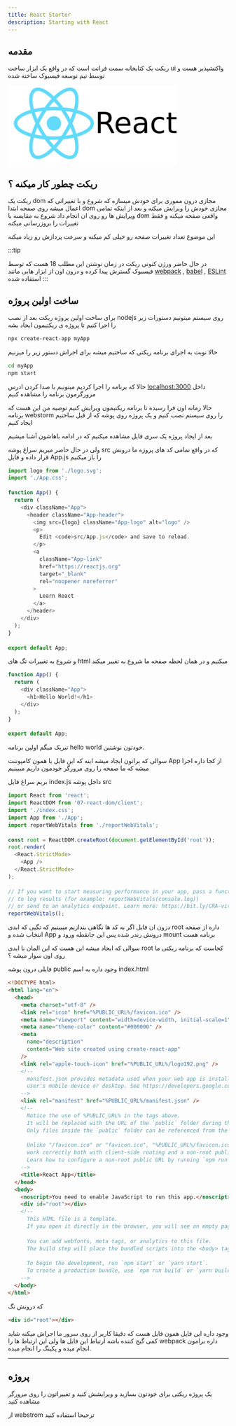 ```yaml
---
title: React Starter
description: Starting with React
---
```


## مقدمه


ریکت یک کتابخانه سمت فرانت است که در واقع یک ابزار ساخت ui واکنشپذیر هست و توسط تیم توسعه فیسبوک ساخته شده

![](../images/react-starter.png)


## ریکت چطور کار میکنه ؟ 
ریکت یک dom مجازی درون مموری برای خودش میسازه که شروع و با تغییراتی که اعمال میشه روی صفحه ابتدا dom مجازی خودش را ویرایش میکنه و بعد از اینکه تمامی ویرایش ها رو روی ان انجام داد شروع به مقایسه با dom واقعی صفحه میکنه و فقط تغییرات را بروزرسانی میکنه

این موضوع تعداد تغییرات صفحه رو خیلی کم میکنه و سرعت پردازش رو زیاد میکنه

:::tip 

در حال حاضر ورژن کنونی ریکت در زمان نوشتن این مطلب 18 هست که توسط فیسبوک گسترش پیدا کرده و درون اون از ابزار هایی مانند 
[webpack](https://webpack.js.org/) ,
[babel](https://babeljs.io/) ,
[ESLint](https://eslint.org/) 
استفاده شده
:::

## ساخت اولین پروژه 
برای ساخت اولین پروژه ریکت بعد از نصب nodejs روی سیستم میتونیم دستورات زیر را اجرا کنیم تا پروژه ی ریکتیمون ایجاد بشه

```bash
npx create-react-app myApp
```

حالا نوبت به اجرای برنامه ریکتی که ساختیم میشه برای اجراش دستور زیر را میزنیم

```bash
cd myApp
npm start
```

حالا که برنامه را اجرا کردیم میتونیم با صدا کردن ادرس 
[localhost:3000](http://localhost:3000)
داخل مرورگرمون برنامه را مشاهده کنیم

حالا زمانه اون فرا رسیده تا برنامه ریکتیمون ویرایش کنیم 
توصیه من این هست که برنامه 
webstorm 
را روی سیستم نصب کنیم و یک پروژه روی پوشه که از قبل ساختیم ایجاد کنیم 

بعد از ایجاد پروژه یک سری فایل مشاهده میکنیم که در ادامه باهاشون آشنا میشیم 

ولی در حال حاضر میریم سراغ پوشه src که در واقع تمامی کد های پروژه ما درونش قرار داده و فایل 
App.js را باز میکنیم 

```javascript
import logo from './logo.svg';
import './App.css';

function App() {
  return (
    <div className="App">
      <header className="App-header">
        <img src={logo} className="App-logo" alt="logo" />
        <p>
          Edit <code>src/App.js</code> and save to reload.
        </p>
        <a
          className="App-link"
          href="https://reactjs.org"
          target="_blank"
          rel="noopener noreferrer"
        >
          Learn React
        </a>
      </header>
    </div>
  );
}

export default App;
```

و شروع به تغییرات تگ های html میکنیم و در همان لحظه صفحه ما شروع به تغییر میکند

```javascript
function App() {
  return (
    <div className="App">
      <h1>Hello World!</h1>
    </div>
  );
}

export default App;
```

تبریک میگم اولین برنامه hello world خودتون نوشتین.

سوالی که براتون ایجاد میشه اینه که این فایل یا همون کامپوننت App از کجا داره اجرا میشه که ما صفحه را روی مرورگر خودمون داریم میبینیم 

بریم سراغ فایل index.js  داخل پوشه src

```javascript
import React from 'react';
import ReactDOM from '07-react-dom/client';
import './index.css';
import App from './App';
import reportWebVitals from './reportWebVitals';

const root = ReactDOM.createRoot(document.getElementById('root'));
root.render(
  <React.StrictMode>
    <App />
  </React.StrictMode>
);

// If you want to start measuring performance in your app, pass a function
// to log results (for example: reportWebVitals(console.log))
// or send to an analytics endpoint. Learn more: https://bit.ly/CRA-vitals
reportWebVitals();
```
درون ان فایل اگر به کد ها نگاهی بندازیم میبینیم که تگیی که ایدی root داره از صفحه انتخاب شده و App درونش رندر شده پس این جانقطه ورود و mount برنامه هست 

سوالی که ایجاد میشه این هست که این المان با ایدی root کجاست که برنامه ریکتی ما روی اون سوار میشه ؟

فایلی درون پوشه public وجود داره به اسم index.html 

```html
<!DOCTYPE html>
<html lang="en">
  <head>
    <meta charset="utf-8" />
    <link rel="icon" href="%PUBLIC_URL%/favicon.ico" />
    <meta name="viewport" content="width=device-width, initial-scale=1" />
    <meta name="theme-color" content="#000000" />
    <meta
      name="description"
      content="Web site created using create-react-app"
    />
    <link rel="apple-touch-icon" href="%PUBLIC_URL%/logo192.png" />
    <!--
      manifest.json provides metadata used when your web app is installed on a
      user's mobile device or desktop. See https://developers.google.com/web/fundamentals/web-app-manifest/
    -->
    <link rel="manifest" href="%PUBLIC_URL%/manifest.json" />
    <!--
      Notice the use of %PUBLIC_URL% in the tags above.
      It will be replaced with the URL of the `public` folder during the build.
      Only files inside the `public` folder can be referenced from the HTML.

      Unlike "/favicon.ico" or "favicon.ico", "%PUBLIC_URL%/favicon.ico" will
      work correctly both with client-side routing and a non-root public URL.
      Learn how to configure a non-root public URL by running `npm run build`.
    -->
    <title>React App</title>
  </head>
  <body>
    <noscript>You need to enable JavaScript to run this app.</noscript>
    <div id="root"></div>
    <!--
      This HTML file is a template.
      If you open it directly in the browser, you will see an empty page.

      You can add webfonts, meta tags, or analytics to this file.
      The build step will place the bundled scripts into the <body> tag.

      To begin the development, run `npm start` or `yarn start`.
      To create a production bundle, use `npm run build` or `yarn build`.
    -->
  </body>
</html>
```

که درونش تگ 

```html
<div id="root"></div>
```

وجود داره این فایل همون فایل هست که دقیقا کاربر از روی سرور ما اجراش میکنه 
شاید کمی گیج کننده باشه ارتباط این فایل ها ولی این ارتباط ها را webpack داره برامون انجام میده و پکینگ را انجام میده.

---
## پروژه
یک پروژه ریکتی برای خودتون بسازید و ویرایشش کنید و تغییراتون را روی مرورگر مشاهده کنید

از webstrom ترجیحا استفاده کنید
